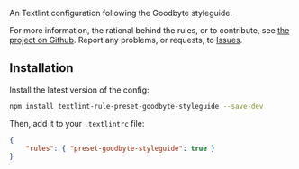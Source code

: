 
An Textlint configuration following the Goodbyte styleguide.

For more information, the rational behind the rules, or to contribute, see [the project on Github](https://github.com/GoodbyteCo/Styleguide). Report any problems, or requests, to [Issues](https://github.com/GoodbyteCo/Styleguide/issues).

## Installation

Install the latest version of the config: 

```bash
npm install textlint-rule-preset-goodbyte-styleguide --save-dev
```

Then, add it to your `.textlintrc` file:

```json
{
	"rules": { "preset-goodbyte-styleguide": true }
}
```
